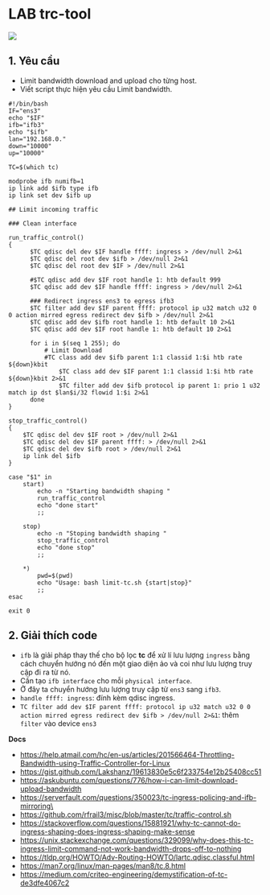# LAB trc-tool

![](https://i.ibb.co/PhhZvTY/Screenshot-from-2021-02-22-10-25-59.png)

## 1. Yêu cầu
- Limit bandwidth download and upload cho từng host.
- Viết script thực hiện yêu cầu Limit bandwidth.

```
#!/bin/bash
IF="ens3"
echo "$IF"
ifb="ifb3"
echo "$ifb"
lan="192.168.0."
down="10000"
up="10000"

TC=$(which tc)

modprobe ifb numifb=1
ip link add $ifb type ifb
ip link set dev $ifb up

## Limit incoming traffic

### Clean interface

run_traffic_control() 
{
      $TC qdisc del dev $IF handle ffff: ingress > /dev/null 2>&1
      $TC qdisc del root dev $ifb > /dev/null 2>&1
      $TC qdisc del root dev $IF > /dev/null 2>&1
      
      #$TC qdisc add dev $IF root handle 1: htb default 999
      $TC qdisc add dev $IF handle ffff: ingress > /dev/null 2>&1
      
      ### Redirect ingress ens3 to egress ifb3
      $TC filter add dev $IF parent ffff: protocol ip u32 match u32 0 0 action mirred egress redirect dev $ifb > /dev/null 2>&1
      $TC qdisc add dev $ifb root handle 1: htb default 10 2>&1
      $TC qdisc add dev $IF root handle 1: htb default 10 2>&1
      
      for i in $(seq 1 255); do
	      # Limit Download
	      #TC class add dev $ifb parent 1:1 classid 1:$i htb rate ${down}kbit	
      	      $TC class add dev $IF parent 1:1 classid 1:$i htb rate ${down}kbit 2>&1	
      	      $TC filter add dev $ifb protocol ip parent 1: prio 1 u32 match ip dst $lan$i/32 flowid 1:$i 2>&1
      done
} 

stop_traffic_control()
{
	$TC qdisc del dev $IF root > /dev/null 2>&1
	$TC qdisc del dev $IF parent ffff: > /dev/null 2>&1
	$TC qdisc del dev $ifb root > /dev/null 2>&1
	ip link del $ifb
}

case "$1" in
	start)
		echo -n "Starting bandwidth shaping "
		run_traffic_control
		echo "done start"
		;;
	
	stop)
		echo -n "Stoping bandwidth shaping "
		stop_traffic_control
		echo "done stop"
		;;

	*)
		pwd=$(pwd)
		echo "Usage: bash limit-tc.sh {start|stop}"
		;;
esac

exit 0
```

## 2. Giải thích code
- `ifb` là giải pháp thay thế cho bộ lọc **tc** để xử lí lưu lượng `ingress` bằng cách chuyển hướng nó đến một giao diện ảo và coi như lưu lượng truy cập đi ra từ nó.
- Cần tạo `ifb interface` cho mỗi `physical interface`.
- Ở đây ta chuyển hướng lưu lượng truy cập từ `ens3` sang `ifb3`.
- `handle ffff: ingress`: đính kèm qdisc ingress.
- `TC filter add dev $IF parent ffff: protocol ip u32 match u32 0 0 action mirred egress redirect dev $ifb > /dev/null 2>&1`: thêm `filter` vào device `ens3` 


__Docs__
- https://help.atmail.com/hc/en-us/articles/201566464-Throttling-Bandwidth-using-Traffic-Controller-for-Linux
- https://gist.github.com/Lakshanz/19613830e5c6f233754e12b25408cc51
- https://askubuntu.com/questions/776/how-i-can-limit-download-upload-bandwidth
- https://serverfault.com/questions/350023/tc-ingress-policing-and-ifb-mirroring\
- https://github.com/rfrail3/misc/blob/master/tc/traffic-control.sh
- https://stackoverflow.com/questions/15881921/why-tc-cannot-do-ingress-shaping-does-ingress-shaping-make-sense
- https://unix.stackexchange.com/questions/329099/why-does-this-tc-ingress-limit-command-not-work-bandwidth-drops-off-to-nothing
- https://tldp.org/HOWTO/Adv-Routing-HOWTO/lartc.qdisc.classful.html
- https://man7.org/linux/man-pages/man8/tc.8.html
- https://medium.com/criteo-engineering/demystification-of-tc-de3dfe4067c2